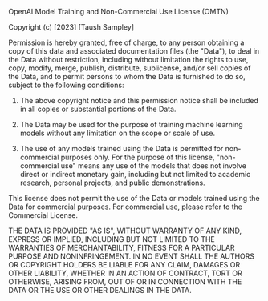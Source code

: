 OpenAI Model Training and Non-Commercial Use License (OMTN)

Copyright (c) [2023] [Taush Sampley]

Permission is hereby granted, free of charge, to any person obtaining a copy of this data and associated documentation files (the "Data"), to deal in the Data without restriction, including without limitation the rights to use, copy, modify, merge, publish, distribute, sublicense, and/or sell copies of the Data, and to permit persons to whom the Data is furnished to do so, subject to the following conditions:

1. The above copyright notice and this permission notice shall be included in all copies or substantial portions of the Data.

2. The Data may be used for the purpose of training machine learning models without any limitation on the scope or scale of use.

3. The use of any models trained using the Data is permitted for non-commercial purposes only. For the purpose of this license, "non-commercial use" means any use of the models that does not involve direct or indirect monetary gain, including but not limited to academic research, personal projects, and public demonstrations.

This license does not permit the use of the Data or models trained using the Data for commercial purposes. For commercial use, please refer to the Commercial License.

THE DATA IS PROVIDED "AS IS", WITHOUT WARRANTY OF ANY KIND, EXPRESS OR IMPLIED, INCLUDING BUT NOT LIMITED TO THE WARRANTIES OF MERCHANTABILITY, FITNESS FOR A PARTICULAR PURPOSE AND NONINFRINGEMENT. IN NO EVENT SHALL THE AUTHORS OR COPYRIGHT HOLDERS BE LIABLE FOR ANY CLAIM, DAMAGES OR OTHER LIABILITY, WHETHER IN AN ACTION OF CONTRACT, TORT OR OTHERWISE, ARISING FROM, OUT OF OR IN CONNECTION WITH THE DATA OR THE USE OR OTHER DEALINGS IN THE DATA.
